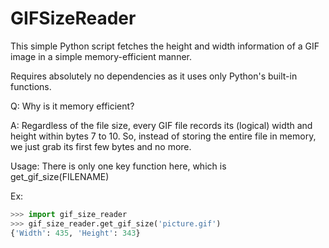 # GIFSizeReader

This simple Python script fetches the height and width information of a GIF image in a simple memory-efficient manner.

Requires absolutely no dependencies as it uses only Python's built-in functions.

Q: Why is it memory efficient?

A: Regardless of the file size, every GIF file records its (logical) width and height within bytes 7 to 10.
So, instead of storing the entire file in memory, we just grab its first few bytes and no more.

Usage:
There is only one key function here, which is get_gif_size(FILENAME)

Ex:
```python
>>> import gif_size_reader
>>> gif_size_reader.get_gif_size('picture.gif')
{'Width': 435, 'Height': 343}
```
